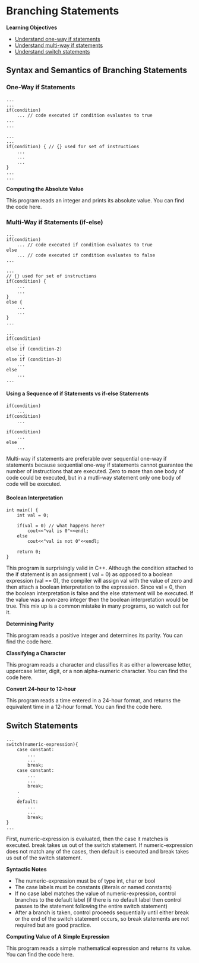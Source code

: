 # Branching Statements

**Learning Objectives**
* [Understand one-way if statements](#one-way-if-statements)
* [Understand multi-way if statements](#multi-way-if-statements-if-else)
* [Understand switch statements](#switch-statements)

## Syntax and Semantics of Branching Statements

### One-Way if Statements
    ...
    ...
    if(condition)
        ... // code executed if condition evaluates to true
    ...
    ...

    ...
    ...
    if(condition) { // {} used for set of instructions
        ...
        ...
        ...
    }
    ...
    ...

**Computing the Absolute Value**

This program reads an integer and prints its absolute value. You can find the code here.

### Multi-Way if Statements (if-else)

    ...
    if(condition)
        ... // code executed if condition evaluates to true
    else 
        ... // code executed if condition evaluates to false
    ...

    ...
    // {} used for set of instructions
    if(condition) {
        ...
        ...
    }
    else {
        ...
        ...
    }
    ...

    ...
    if(condition)
        ...
    else if (condition-2)
        ... 
    else if (condition-3)
        ...
    else
        ...
    ...

#### Using a Sequence of if Statements vs if-else Statements

    if(condition)
        ...
    if(condition)
        ...

    if(condition)
        ...
    else
        ...

Multi-way if statements are preferable over sequential one-way if statements because sequential one-way if statements cannot guarantee the number of instructions that are executed. Zero to more than one body of code could be executed, but in a mutli-way statement only one body of code will be executed.

#### Boolean Interpretation

    int main() {
        int val = 0;

        if(val = 0) // what happens here?
            cout<<"val is 0"<<endl;
        else
            cout<<"val is not 0"<<endl;
        
        return 0;
    }

This program is surprisingly valid in C++. Although the condition attached to the if statement is an assignment ( val = 0) as opposed to a boolean expression (val == 0), the compiler will assign val with the value of zero and then attach a boolean interpretation to the expression. Since val = 0, then the boolean interpretation is false and the else statement will be executed. If the value was a non-zero integer then the boolean interpretation would be true. This mix up is a common mistake in many programs, so watch out for it.

**Determining Parity**

This program reads a positive integer and determines its parity. You can find the code here.

**Classifying a Character**

This program reads a character and classifies it as either a lowercase letter, uppercase letter, digit, or a non alpha-numeric character. You can find the code here.

**Convert 24-hour to 12-hour**

This program reads a time entered in a 24-hour format, and returns the equivalent time in a 12-hour format. You can find the code here.

## Switch Statements

    ...
    switch(numeric-expression){
        case constant:
            ...
            ...
            break;
        case constant:
            ...
            ...
            break;
        .
        .
        default:
            ...
            ...
            break;
    }
    ...

First, numeric-expression is evaluated, then the case it matches is executed. break takes us out of the switch statement. If numeric-expression does not match any of the cases, then default is executed and break takes us out of the switch statement.

**Syntactic Notes**

* The numeric-expression must be of type int, char or bool
* The case labels must be constants (literals or named constants)
* If no case label matches the value of numeric-expression, control branches to the default label (if there is no default label then control passes to the statement following the entire switch statement)
* After a branch is taken, control proceeds sequentially until either break or the end of the switch statement occurs, so break statements are not required but are good practice.

**Computing Value of A Simple Expression**

This program reads a simple mathematical expression and returns its value. You can find the code here.








